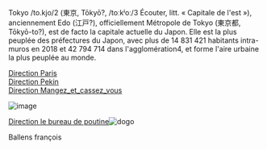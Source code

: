 Tokyo /to.kjo/2 (東京, Tōkyō?, /toːkʲoː/3 Écouter, litt. « Capitale de l'est »), anciennement Edo (江戸?), officiellement Métropole de Tokyo (東京都, Tōkyō-to?), est de facto la capitale actuelle du Japon. Elle est la plus peuplée des préfectures du Japon, avec plus de 14 831 421 habitants intra-muros en 2018 et 42 794 714 dans l'agglomération4, et forme l'aire urbaine la plus peuplée au monde.

<a href="https://github.com/gavet92/LABY/blob/main/Paris.md">Direction Paris</a><br>
<a href="https://github.com/gavet92/LABY/blob/main/Pekin.md">Direction Pekin</a><br>
<a href="https://github.com/gavet92/LABY/blob/main/Mangez_et_cassez_vous.md">Direction Mangez_et_cassez_vous</a>

![image](https://user-images.githubusercontent.com/115066388/198039579-e6b839c6-0583-4324-9e34-898f5809e468.png)


<a href="https://github.com/gavet92/LABY/blob/main/GAME_OVER.md">Direction le bureau de poutine</a><img src="https://user-images.githubusercontent.com/115066388/198050519-114df67a-f343-4583-96b8-855e4f4d957b.png" alt="dogo" /></a>


Ballens françois
